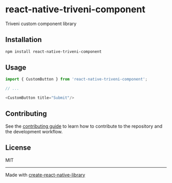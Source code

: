 # react-native-triveni-component

Triveni custom component library

## Installation

```sh
npm install react-native-triveni-component
```

## Usage


```js
import { CustomButton } from 'react-native-triveni-component';

// ...

<CustomButton title="Submit"/>
```


## Contributing

See the [contributing guide](CONTRIBUTING.md) to learn how to contribute to the repository and the development workflow.

## License

MIT

---

Made with [create-react-native-library](https://github.com/callstack/react-native-builder-bob)
